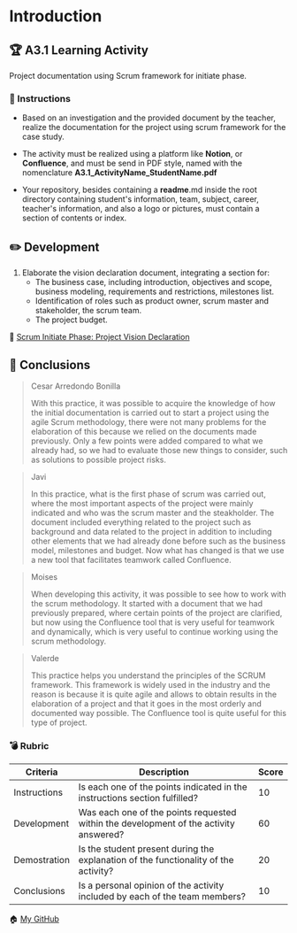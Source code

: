 # Introduction

## :trophy: A3.1 Learning Activity
Project documentation using Scrum framework for initiate phase.

### :blue_book: Instructions

* Based on an investigation and the provided document by the teacher, realize the documentation for the project using scrum framework for the case study.

* The activity must be realized using a platform like **Notion**, or **Confluence**, and must be send in PDF style, named with the nomenclature **A3.1_ActivityName_StudentName.pdf**

* Your repository, besides containing a **readme**.md inside the root directory containing student's information, team, subject, career, teacher's information, and also a logo or pictures, must contain a section of contents or index.

## :pencil2: Development

1. Elaborate the vision declaration document, integrating a section for:
    - The business case, including introduction, objectives and scope, business modeling, requirements and restrictions, milestones list.
    - Identification of roles such as product owner, scrum master and stakeholder, the scrum team.
    - The project budget.

:page_facing_up: [Scrum Initiate Phase: Project Vision Declaration](https://github.com/CesarArred/Analisis_Avanzado_de_Software/blob/main/pdf/A3.1_ScrumsFirstPhase_Arredondo%20Bonilla%20Cesar.pdf)

## :paperclip: Conclusions

> Cesar Arredondo Bonilla
>
> With this practice, it was possible to acquire the knowledge of how the initial documentation is carried out to start a project using the agile Scrum methodology, there were not many problems for the elaboration of this because we relied on the documents made previously. Only a few points were added compared to what we already had, so we had to evaluate those new things to consider, such as solutions to possible project risks.

> Javi
>
>In this practice, what is the first phase of scrum was carried out, where the most important aspects of the project were mainly indicated and who was the scrum master and the steakholder. The document included everything related to the project such as background and data related to the project in addition to including other elements that we had already done before such as the business model, milestones and budget. Now what has changed is that we use a new tool that facilitates teamwork called Confluence.

> Moises
>
> When developing this activity, it was possible to see how to work with the scrum methodology. It started with a document that we had previously prepared, where certain points of the project are clarified, but now using the Confluence tool that is very useful for teamwork and dynamically, which is very useful to continue working using the scrum methodology.

> Valerde
>
>This practice helps you understand the principles of the SCRUM framework. This framework is widely used in the industry and the reason is because it is quite agile and allows to obtain results in the elaboration of a project and that it goes in the most orderly and documented way possible. The Confluence tool is quite useful for this type of project.


### :bomb: Rubric

| Criteria | Description | Score |
| ------------- | -------------------------------------------------------------------------------------------- | ------- |
| Instructions | Is each one of the points indicated in the instructions section fulfilled? | 10 |
| Development | Was each one of the points requested within the development of the activity answered? | 60 |
| Demostration | Is the student present during the explanation of the functionality of the activity? | 20 |
| Conclusions | Is a personal opinion of the activity included by each of the team members? | 10 |

:house: [My GitHub](https://github.com/CesarArred/Analisis_Avanzado_de_Software)
